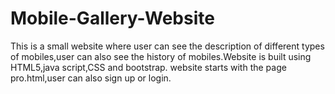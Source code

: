 # Mobile-Gallery-Website
This is a small website where user can see the description of different types of mobiles,user can also see the history of mobiles.Website is built using HTML5,java script,CSS and bootstrap.
website starts with the page pro.html,user can also sign up or login.
